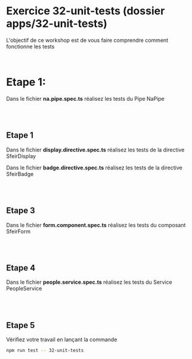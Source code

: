 # Exercice 32-unit-tests (dossier apps/32-unit-tests)

L'objectif de ce workshop est de vous faire comprendre comment fonctionne les tests

<br>

# Etape 1:

Dans le fichier **na.pipe.spec.ts** réalisez les tests du Pipe NaPipe

<br><br>

## Etape 1

Dans le fichier **display.directive.spec.ts** réalisez les tests de la directive SfeirDisplay

Dans le fichier **badge.directive.spec.ts** réalisez les tests de la directive SfeirBadge

<br><br>

## Etape 3

Dans le fichier **form.component.spec.ts** réalisez les tests du composant SfeirForm

<br><br>

## Etape 4

Dans le fichier **people.service.spec.ts** réalisez les tests du Service PeopleService

<br><br>

## Etape 5

Vérifiez votre travail en lançant la commande

```bash
npm run test -- 32-unit-tests
```
